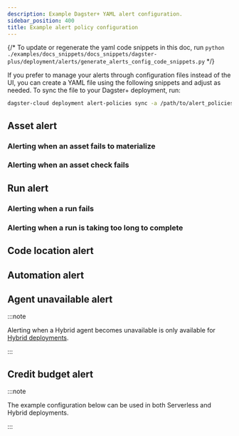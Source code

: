 ```yaml
---
description: Example Dagster+ YAML alert configuration.
sidebar_position: 400
title: Example alert policy configuration
---
```


{/* To update or regenerate the yaml code snippets in this doc, run `python ./examples/docs_snippets/docs_snippets/dagster-plus/deployment/alerts/generate_alerts_config_code_snippets.py` */}

If you prefer to manage your alerts through configuration files instead of the UI, you can create a YAML file using the following snippets and adjust as needed. To sync the file to your Dagster+ deployment, run:

```bash
dagster-cloud deployment alert-policies sync -a /path/to/alert_policies.yaml
```

## Asset alert

### Alerting when an asset fails to materialize

<Tabs groupId="notification_service">
  <TabItem value="email" label="Email">
    <CodeExample
      path="docs_snippets/docs_snippets/dagster-plus/deployment/alerts/asset-materialization-failure-alert-email.yaml"
      language="yaml"
    />
  </TabItem>
  <TabItem value="microsoft_teams" label="Microsoft Teams">
    <CodeExample
      path="docs_snippets/docs_snippets/dagster-plus/deployment/alerts/asset-materialization-failure-alert-microsoft_teams.yaml"
      language="yaml"
    />
  </TabItem>
  <TabItem value="pagerduty" label="PagerDuty">
    <CodeExample
      path="docs_snippets/docs_snippets/dagster-plus/deployment/alerts/asset-materialization-failure-alert-pagerduty.yaml"
      language="yaml"
    />
  </TabItem>
  <TabItem value="slack" label="Slack">
    <CodeExample
      path="docs_snippets/docs_snippets/dagster-plus/deployment/alerts/asset-materialization-failure-alert-slack.yaml"
      language="yaml"
    />
  </TabItem>
</Tabs>

### Alerting when an asset check fails

<Tabs groupId="notification_service">
  <TabItem value="email" label="Email">
    <CodeExample
      path="docs_snippets/docs_snippets/dagster-plus/deployment/alerts/asset-check-failed-email.yaml"
      language="yaml"
    />
  </TabItem>
  <TabItem value="microsoft_teams" label="Microsoft Teams">
    <CodeExample
      path="docs_snippets/docs_snippets/dagster-plus/deployment/alerts/asset-check-failed-microsoft_teams.yaml"
      language="yaml"
    />
  </TabItem>
  <TabItem value="pagerduty" label="PagerDuty">
    <CodeExample
      path="docs_snippets/docs_snippets/dagster-plus/deployment/alerts/asset-check-failed-pagerduty.yaml"
      language="yaml"
    />
  </TabItem>
  <TabItem value="slack" label="Slack">
    <CodeExample
      path="docs_snippets/docs_snippets/dagster-plus/deployment/alerts/asset-check-failed-slack.yaml"
      language="yaml"
    />
  </TabItem>
</Tabs>

## Run alert

### Alerting when a run fails

<Tabs groupId="notification_service">
  <TabItem value="email" label="Email">
    <CodeExample
      path="docs_snippets/docs_snippets/dagster-plus/deployment/alerts/run-alert-failure-email.yaml"
      language="yaml"
    />
  </TabItem>
  <TabItem value="microsoft_teams" label="Microsoft Teams">
    <CodeExample
      path="docs_snippets/docs_snippets/dagster-plus/deployment/alerts/run-alert-failure-microsoft_teams.yaml"
      language="yaml"
    />
  </TabItem>
  <TabItem value="pagerduty" label="PagerDuty">
    <CodeExample
      path="docs_snippets/docs_snippets/dagster-plus/deployment/alerts/run-alert-failure-pagerduty.yaml"
      language="yaml"
    />
  </TabItem>
  <TabItem value="slack" label="Slack">
    <CodeExample
      path="docs_snippets/docs_snippets/dagster-plus/deployment/alerts/run-alert-failure-slack.yaml"
      language="yaml"
    />
  </TabItem>
</Tabs>

### Alerting when a run is taking too long to complete

<Tabs groupId="notification_service">
  <TabItem value="email" label="Email">
    <CodeExample
      path="docs_snippets/docs_snippets/dagster-plus/deployment/alerts/job-running-over-one-hour-email.yaml"
      language="yaml"
    />
  </TabItem>
  <TabItem value="microsoft_teams" label="Microsoft Teams">
    <CodeExample
      path="docs_snippets/docs_snippets/dagster-plus/deployment/alerts/job-running-over-one-hour-microsoft_teams.yaml"
      language="yaml"
    />
  </TabItem>
  <TabItem value="pagerduty" label="PagerDuty">
    <CodeExample
      path="docs_snippets/docs_snippets/dagster-plus/deployment/alerts/job-running-over-one-hour-pagerduty.yaml"
      language="yaml"
    />
  </TabItem>
  <TabItem value="slack" label="Slack">
    <CodeExample
      path="docs_snippets/docs_snippets/dagster-plus/deployment/alerts/job-running-over-one-hour-slack.yaml"
      language="yaml"
    />
  </TabItem>
</Tabs>

## Code location alert

<Tabs groupId="notification_service">
  <TabItem value="email" label="Email">
    <CodeExample
      path="docs_snippets/docs_snippets/dagster-plus/deployment/alerts/code-location-error-email.yaml"
      language="yaml"
    />
  </TabItem>
  <TabItem value="microsoft_teams" label="Microsoft Teams">
    <CodeExample
      path="docs_snippets/docs_snippets/dagster-plus/deployment/alerts/code-location-error-microsoft_teams.yaml"
      language="yaml"
    />
  </TabItem>
  <TabItem value="pagerduty" label="PagerDuty">
    <CodeExample
      path="docs_snippets/docs_snippets/dagster-plus/deployment/alerts/code-location-error-pagerduty.yaml"
      language="yaml"
    />
  </TabItem>
  <TabItem value="slack" label="Slack">
    <CodeExample
      path="docs_snippets/docs_snippets/dagster-plus/deployment/alerts/code-location-error-slack.yaml"
      language="yaml"
    />
  </TabItem>
</Tabs>

## Automation alert

<Tabs groupId="notification_service">
  <TabItem value="email" label="Email">
    <CodeExample
      path="docs_snippets/docs_snippets/dagster-plus/deployment/alerts/schedule-sensor-failure-email.yaml"
      language="yaml"
    />
  </TabItem>
  <TabItem value="microsoft_teams" label="Microsoft Teams">
    <CodeExample
      path="docs_snippets/docs_snippets/dagster-plus/deployment/alerts/schedule-sensor-failure-microsoft_teams.yaml"
      language="yaml"
    />
  </TabItem>
  <TabItem value="pagerduty" label="PagerDuty">
    <CodeExample
      path="docs_snippets/docs_snippets/dagster-plus/deployment/alerts/schedule-sensor-failure-pagerduty.yaml"
      language="yaml"
    />
  </TabItem>
  <TabItem value="slack" label="Slack">
    <CodeExample
      path="docs_snippets/docs_snippets/dagster-plus/deployment/alerts/schedule-sensor-failure-slack.yaml"
      language="yaml"
    />
  </TabItem>
</Tabs>

## Agent unavailable alert

:::note

Alerting when a Hybrid agent becomes unavailable is only available for [Hybrid deployments](/dagster-plus/deployment/deployment-types/hybrid/).

:::

<Tabs groupId="notification_service">
  <TabItem value="email" label="Email">
    <CodeExample
      path="docs_snippets/docs_snippets/dagster-plus/deployment/alerts/agent-unavailable-alert-email.yaml"
      language="yaml"
    />
  </TabItem>
  <TabItem value="microsoft_teams" label="Microsoft Teams">
    <CodeExample
      path="docs_snippets/docs_snippets/dagster-plus/deployment/alerts/agent-unavailable-alert-microsoft_teams.yaml"
      language="yaml"
    />
  </TabItem>
  <TabItem value="pagerduty" label="PagerDuty">
    <CodeExample
      path="docs_snippets/docs_snippets/dagster-plus/deployment/alerts/agent-unavailable-alert-pagerduty.yaml"
      language="yaml"
    />
  </TabItem>
  <TabItem value="slack" label="Slack">
    <CodeExample
      path="docs_snippets/docs_snippets/dagster-plus/deployment/alerts/agent-unavailable-alert-slack.yaml"
      language="yaml"
    />
  </TabItem>
</Tabs>

## Credit budget alert

:::note

The example configuration below can be used in both Serverless and Hybrid deployments.

:::

<Tabs groupId="notification_service">
  <TabItem value="email" label="Email">
    <CodeExample
      path="docs_snippets/docs_snippets/dagster-plus/deployment/alerts/credit-budget-alert-email.yaml"
      language="yaml"
    />
  </TabItem>
  <TabItem value="microsoft_teams" label="Microsoft Teams">
    <CodeExample
      path="docs_snippets/docs_snippets/dagster-plus/deployment/alerts/credit-budget-alert-microsoft_teams.yaml"
      language="yaml"
    />
  </TabItem>
  <TabItem value="pagerduty" label="PagerDuty">
    <CodeExample
      path="docs_snippets/docs_snippets/dagster-plus/deployment/alerts/credit-budget-alert-pagerduty.yaml"
      language="yaml"
    />
  </TabItem>
  <TabItem value="slack" label="Slack">
    <CodeExample
      path="docs_snippets/docs_snippets/dagster-plus/deployment/alerts/credit-budget-alert-slack.yaml"
      language="yaml"
    />
  </TabItem>
</Tabs>
